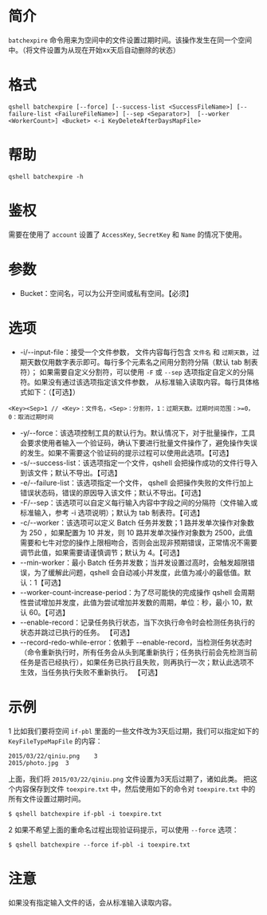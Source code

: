 # 简介
`batchexpire` 命令用来为空间中的文件设置过期时间。该操作发生在同一个空间中。（将文件设置为从现在开始xx天后自动删除的状态）

# 格式
```
qshell batchexpire [--force] [--success-list <SuccessFileName>] [--failure-list <FailureFileName>] [--sep <Separator>]  [--worker <WorkerCount>] <Bucket> <-i KeyDeleteAfterDaysMapFile>
```

# 帮助 
```
qshell batchexpire -h
```

# 鉴权
需要在使用了 `account` 设置了 `AccessKey`, `SecretKey` 和 `Name` 的情况下使用。

# 参数
- Bucket：空间名，可以为公开空间或私有空间。【必须】

# 选项
- -i/--input-file：接受一个文件参数， 文件内容每行包含 `文件名` 和 `过期天数`，过期天数仅用数字表示即可。每行多个元素名之间用分割符分隔（默认 tab 制表符）； 如果需要自定义分割符，可以使用 `-F` 或 `--sep` 选项指定自定义的分隔符。如果没有通过该选项指定该文件参数， 从标准输入读取内容。每行具体格式如下：（【可选】）
```
<Key><Sep>1 // <Key>：文件名，<Sep>：分割符，1：过期天数。过期时间范围：>=0，0：取消过期时间
```
- -y/--force：该选项控制工具的默认行为。默认情况下，对于批量操作，工具会要求使用者输入一个验证码，确认下要进行批量文件操作了，避免操作失误的发生。如果不需要这个验证码的提示过程可以使用此选项。【可选】
- -s/--success-list：该选项指定一个文件，qshell 会把操作成功的文件行导入到该文件；默认不导出。【可选】
- -e/--failure-list：该选项指定一个文件， qshell 会把操作失败的文件行加上错误状态码，错误的原因导入该文件；默认不导出。【可选】
- -F/--sep：该选项可以自定义每行输入内容中字段之间的分隔符（文件输入或标准输入，参考 -i 选项说明）；默认为 tab 制表符。【可选】
- -c/--worker：该选项可以定义 Batch 任务并发数；1 路并发单次操作对象数为 250 ，如果配置为 10 并发，则 10 路并发单次操作对象数为 2500，此值需要和七牛对您的操作上限相吻合，否则会出现非预期错误，正常情况不需要调节此值，如果需要请谨慎调节；默认为 4。【可选】
- --min-worker：最小 Batch 任务并发数；当并发设置过高时，会触发超限错误，为了缓解此问题，qshell 会自动减小并发度，此值为减小的最低值。默认：1【可选】
- --worker-count-increase-period：为了尽可能快的完成操作 qshell 会周期性尝试增加并发度，此值为尝试增加并发数的周期，单位：秒，最小 10，默认 60。【可选】
- --enable-record：记录任务执行状态，当下次执行命令时会检测任务执行的状态并跳过已执行的任务。 【可选】
- --record-redo-while-error：依赖于 --enable-record，当检测任务状态时（命令重新执行时，所有任务会从头到尾重新执行；任务执行前会先检测当前任务是否已经执行），如果任务已执行且失败，则再执行一次；默认此选项不生效，当任务执行失败不重新执行。 【可选】

# 示例
1 比如我们要将空间 `if-pbl` 里面的一些文件改为3天后过期，我们可以指定如下的`KeyFileTypeMapFile` 的内容：
```
2015/03/22/qiniu.png	3
2015/photo.jpg	3
```

上面，我们将 `2015/03/22/qiniu.png` 文件设置为3天后过期了，诸如此类。
把这个内容保存到文件 `toexpire.txt` 中，然后使用如下的命令对 `toexpire.txt` 中的所有文件设置过期时间。
```
$ qshell batchexpire if-pbl -i toexpire.txt
```

2 如果不希望上面的重命名过程出现验证码提示，可以使用 `--force` 选项：
```
$ qshell batchexpire --force if-pbl -i toexpire.txt
```

# 注意
如果没有指定输入文件的话，会从标准输入读取内容。
